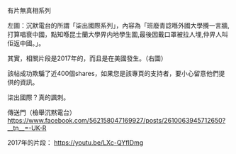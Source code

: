 有片無真相系列

左圖：沉默電台的所謂「柒出國際系列」，內容為「班廢青諗喺外國大學攪一言牆,打算唱衰中國，點知喺昆士蘭大學畀内地學生圍,最後因戴口罩被拉人埋,仲畀人叫佢返中國。」。

其實，相關片段是2017年的，而且是在美國發生。（右圖）

該帖成功欺騙了近400個shares，如果您是該專頁的支持者，要小心留意他們提供的資訊。

柒出國際？真的諷刺。

傳送門（檢舉沉黙電台）
https://www.facebook.com/562158047169927/posts/2610063945712650?__tn__=-UK-R

2017年的片段：
https://youtu.be/LXc-QYfIDmg